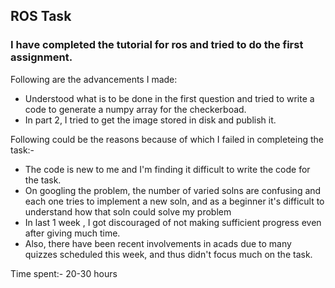 ## ROS Task
### I have completed the tutorial for ros and tried to do the first assignment.
Following are the advancements I made:
* Understood what is to be done in the first question and tried to write a code to generate a numpy array for the checkerboad.
* In part 2, I tried to get the image stored in disk and publish it.

Following could be the reasons because of which I failed in completeing the task:-
* The code is new to me and I'm finding it difficult to write the code for the task.
* On googling the problem, the number of varied solns are confusing and each one tries to implement a new soln, and as a beginner it's difficult to understand how that soln could solve my problem
* In last 1 week , I got discouraged of not making sufficient progress even after giving much time.
* Also, there have been recent involvements in acads due to many quizzes scheduled this week, and thus didn't focus much on the task.

Time spent:- 20-30 hours
